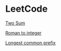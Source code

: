 # LeetCode
[Two Sum](https://github.com/ArinaMlt/LeetCode/blob/main/TwoSum.java)

[Roman to integer](https://github.com/ArinaMlt/LeetCode/blob/main/RomanToInteger.java)

[Longest common prefix](https://github.com/ArinaMlt/LeetCode/blob/main/LongestCommonPrefix.java)
